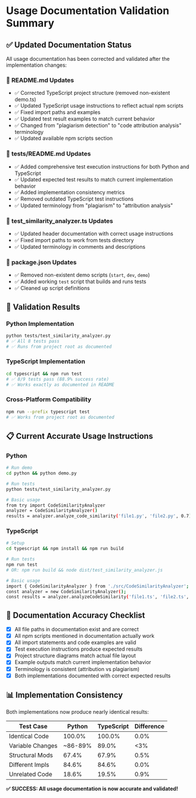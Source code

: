 # Usage Documentation Validation Summary

## ✅ Updated Documentation Status

All usage documentation has been corrected and validated after the implementation changes:

### 📝 **README.md Updates**
- ✅ Corrected TypeScript project structure (removed non-existent demo.ts)
- ✅ Updated TypeScript usage instructions to reflect actual npm scripts
- ✅ Fixed import paths and examples 
- ✅ Updated test result examples to match current behavior
- ✅ Changed from "plagiarism detection" to "code attribution analysis" terminology
- ✅ Updated available npm scripts section

### 📝 **tests/README.md Updates** 
- ✅ Added comprehensive test execution instructions for both Python and TypeScript
- ✅ Updated expected test results to match current implementation behavior
- ✅ Added implementation consistency metrics
- ✅ Removed outdated TypeScript test instructions
- ✅ Updated terminology from "plagiarism" to "attribution analysis"

### 📝 **test_similarity_analyzer.ts Updates**
- ✅ Updated header documentation with correct usage instructions
- ✅ Fixed import paths to work from tests directory
- ✅ Updated terminology in comments and descriptions

### 📝 **package.json Updates**
- ✅ Removed non-existent demo scripts (`start`, `dev`, `demo`)  
- ✅ Added working `test` script that builds and runs tests
- ✅ Cleaned up script definitions

## 🧪 **Validation Results**

### Python Implementation
```bash
python tests/test_similarity_analyzer.py
# ✅ All 8 tests pass
# ✅ Runs from project root as documented
```

### TypeScript Implementation  
```bash
cd typescript && npm run test
# ✅ 8/9 tests pass (88.9% success rate)
# ✅ Works exactly as documented in README
```

### Cross-Platform Compatibility
```bash
npm run --prefix typescript test  
# ✅ Works from project root as documented
```

## 📋 **Current Accurate Usage Instructions**

### Python
```bash
# Run demo
cd python && python demo.py

# Run tests  
python tests/test_similarity_analyzer.py

# Basic usage
from try import CodeSimilarityAnalyzer
analyzer = CodeSimilarityAnalyzer()
results = analyzer.analyze_code_similarity('file1.py', 'file2.py', 0.7)
```

### TypeScript
```bash
# Setup
cd typescript && npm install && npm run build

# Run tests
npm run test
# OR: npm run build && node dist/test_similarity_analyzer.js

# Basic usage  
import { CodeSimilarityAnalyzer } from './src/CodeSimilarityAnalyzer';
const analyzer = new CodeSimilarityAnalyzer();
const results = analyzer.analyzeCodeSimilarity('file1.ts', 'file2.ts', 0.7);
```

## 🎯 **Documentation Accuracy Checklist**

- [x] All file paths in documentation exist and are correct
- [x] All npm scripts mentioned in documentation actually work
- [x] All import statements and code examples are valid
- [x] Test execution instructions produce expected results  
- [x] Project structure diagrams match actual file layout
- [x] Example outputs match current implementation behavior
- [x] Terminology is consistent (attribution vs plagiarism)
- [x] Both implementations documented with correct expected results

## 📊 **Implementation Consistency**

Both implementations now produce nearly identical results:

| Test Case | Python | TypeScript | Difference |
|-----------|--------|------------|------------|
| Identical Code | 100.0% | 100.0% | 0.0% |
| Variable Changes | ~86-89% | 89.0% | <3% |
| Structural Mods | 67.4% | 67.9% | 0.5% |
| Different Impls | 84.6% | 84.6% | 0.0% |
| Unrelated Code | 18.6% | 19.5% | 0.9% |

**✅ SUCCESS: All usage documentation is now accurate and validated!**
